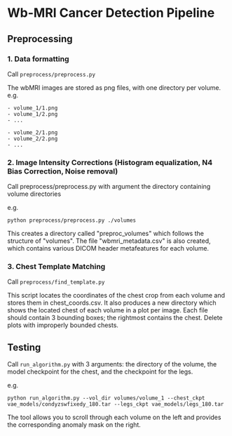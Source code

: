 # Wb-MRI Cancer Detection Pipeline

## Preprocessing

### 1. Data formatting 
  Call `preprocess/preprocess.py`

  The wbMRI images are stored as png files, with one directory per volume.
  e.g. 
  
    - volume_1/1.png
    - volume_1/2.png
    - ...

    - volume_2/1.png
    - volume_2/2.png
    - ...


 
 
### 2. Image Intensity Corrections (Histogram equalization, N4 Bias Correction, Noise removal)

  Call preprocess/preprocess.py with argument the directory containing volume directories

  e.g. 
  ```
  python preprocess/preprocess.py ./volumes
  ```
  This creates a directory called "preproc_volumes" which follows the structure of "volumes".
  The file "wbmri_metadata.csv" is also created, which contains various DICOM header metafeatures for each volume.
  
  
  
### 3. Chest Template Matching
  Call `preprocess/find_template.py`
  
  This script locates the coordinates of the chest crop from each volume and stores them in chest_coords.csv.
  It also produces a new directory which shows the located chest of each volume in a plot per image. 
  Each file should contain 3 bounding boxes; the rightmost contains the chest. 
  Delete plots with improperly bounded chests.

  

## Testing

  Call `run_algorithm.py` with 3 arguments: the directory of the volume, the model checkpoint for the chest, and the checkpoint for the legs.
  
  e.g. 
  ```
  python run_algorithm.py --vol_dir volumes/volume_1 --chest_ckpt vae_models/condyzswfixedy_180.tar --legs_ckpt vae_models/legs_180.tar
  ```
  The tool allows you to scroll through each volume on the left and provides the corresponding anomaly mask on the right.
